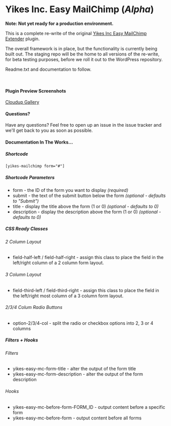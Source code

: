 Yikes Inc. Easy MailChimp (*Alpha*)
=====================

<strong>Note: Not yet ready for a production environment.</strong>

This is a complete re-write of the original [Yikes Inc Easy MailChimp Extender](https://wordpress.org/plugins/yikes-inc-easy-mailchimp-extender/) plugin.

The overall framework is in place, but the functionality is currently being built out. The staging repo will be the home to all versions of the re-write, for beta testing purposes, before we roll it out to the WordPress repository.

Readme.txt and documentation to follow.

<br />

#### Plugin Preview Screenshots
[Cloudup Gallery](https://cloudup.com/cDJtreQDIcJ)


#### Questions?
Have any questions? Feel free to open up an issue in the issue tracker and we'll get back to you as soon as possible.


#### Documentation In The Works...

##### Shortcode

`[yikes-mailchimp form="#"]`

##### Shortcode Parameters
- form - the ID of the form you want to display *(required)*
- submit - the text of the submit button below the form *(optional - defaults to "Submit")*
- title - display the title above the form (1 or 0) *(optional - defaults to 0)*
- description - display the description above the form (1 or 0) *(optional - defaults to 0)*

##### CSS Ready Classes

###### 2 Column Layout
- field-half-left / field-half-right - assign this class to place the field in the left/right column of a 2 column form layout.

###### 3 Column Layout
- field-third-left / field-third-right - assign this class to place the field in the left/right most column of a 3 column form layout. 

###### 2/3/4 Colum Radio Buttons
- option-2/3/4-col - split the radio or checkbox options into 2, 3 or 4 columns


##### Filters + Hooks

###### Filters
- yikes-easy-mc-form-title - alter the output of the form title
- yikes-easy-mc-form-description - alter the output of the form description

###### Hooks
- yikes-easy-mc-before-form-FORM_ID - output content before a specific form
- yikes-easy-mc-before-form - output content before all forms